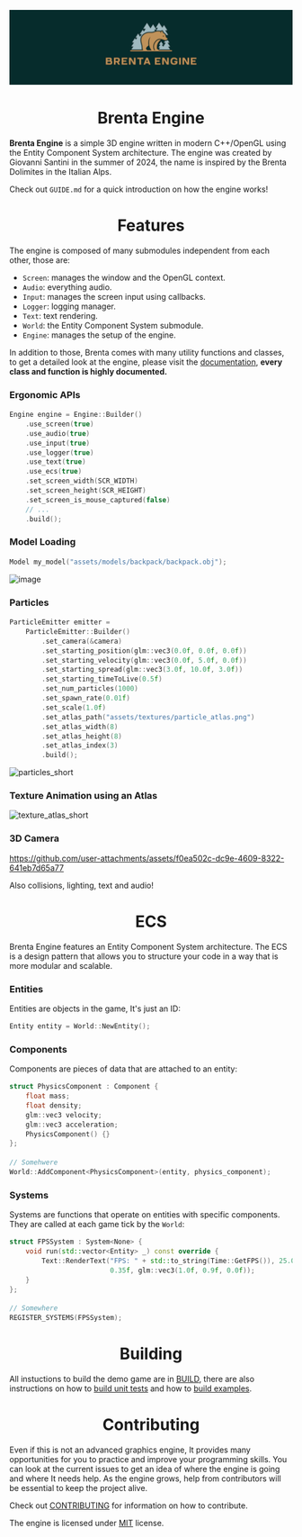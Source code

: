 ![Brenta-Engine-Banner](./assets/brenta-engine-banner.png)

<h1 align=center> Brenta Engine </h1>

**Brenta Engine** is a simple 3D engine written in modern C++/OpenGL
using the Entity Component System architecture. The engine was
created by Giovanni Santini in the summer of 2024, the name is
inspired by the Brenta Dolimites in the Italian Alps.

Check out `GUIDE.md` for a quick introduction on how the engine works!

<h1 align=center>  Features </h1>

The engine is composed of many submodules independent from each other, those are:
- `Screen`: manages the window and the OpenGL context.
- `Audio`: everything audio.
- `Input`: manages the screen input using callbacks.
- `Logger`: logging manager.
- `Text`: text rendering.
- `World`: the Entity Component System submodule.
- `Engine`: manages the setup of the engine.

In addition to those, Brenta comes with many utility functions and classes, to get
a detailed look at the engine, please visit the [documentation](https://san7o.github.io/brenta-engine-documentation/v1.0/), **every class and function is highly documented.**

### Ergonomic APIs
```c++
Engine engine = Engine::Builder()
    .use_screen(true)
    .use_audio(true)
    .use_input(true)
    .use_logger(true)
    .use_text(true)
    .use_ecs(true)
    .set_screen_width(SCR_WIDTH)
    .set_screen_height(SCR_HEIGHT)
    .set_screen_is_mouse_captured(false)
    // ...
    .build();
```

### Model Loading
```c++
Model my_model("assets/models/backpack/backpack.obj");
```
![image](https://github.com/user-attachments/assets/e4facf89-4256-4ecb-ae0e-9340aaf7b372)


### Particles

```c++
ParticleEmitter emitter =
    ParticleEmitter::Builder()
        .set_camera(&camera)
        .set_starting_position(glm::vec3(0.0f, 0.0f, 0.0f))
        .set_starting_velocity(glm::vec3(0.0f, 5.0f, 0.0f))
        .set_starting_spread(glm::vec3(3.0f, 10.0f, 3.0f))
        .set_starting_timeToLive(0.5f)
        .set_num_particles(1000)
        .set_spawn_rate(0.01f)
        .set_scale(1.0f)
        .set_atlas_path("assets/textures/particle_atlas.png")
        .set_atlas_width(8)
        .set_atlas_height(8)
        .set_atlas_index(3)
        .build();
```

![particles_short](https://github.com/user-attachments/assets/27d5ac09-00ce-4379-bf47-d16c24de9508)

### Texture Animation using an Atlas
![texture_atlas_short](https://github.com/user-attachments/assets/1a379fa5-741b-4087-a078-68a86a1fea98)

### 3D Camera
https://github.com/user-attachments/assets/f0ea502c-dc9e-4609-8322-641eb7d65a77

Also collisions, lighting, text and audio!

<h1 align=center> ECS </h1>
Brenta Engine features an Entity Component System architecture. The ECS is a design pattern that allows you to structure your code in a way that is more modular and scalable.

### Entities
Entities are objects in the game, It's just an ID:
```c++
Entity entity = World::NewEntity();
```
### Components
Components are pieces of data that are attached to an entity:
```c++
struct PhysicsComponent : Component {
    float mass;
    float density;
    glm::vec3 velocity;
    glm::vec3 acceleration;
    PhysicsComponent() {}
};

// Somehwere
World::AddComponent<PhysicsComponent>(entity, physics_component);
```
### Systems
Systems are functions that operate on entities with specific components. They
are called at each game tick by the `World`:
```c++
struct FPSSystem : System<None> {
    void run(std::vector<Entity> _) const override {
        Text::RenderText("FPS: " + std::to_string(Time::GetFPS()), 25.0f, 25.0f,
                         0.35f, glm::vec3(1.0f, 0.9f, 0.0f));
    }
};

// Somewhere
REGISTER_SYSTEMS(FPSSystem);
```
<h1 align=center> Building </h1>

All instuctions to build the demo game are in [BUILD](./BUILD.md), there are also instructions on
how to [build unit tests](./tests/README.md) and how to [build examples](./examples/README.md).

<h1 align=center> Contributing </h1>

Even if this is not an advanced graphics engine, It provides many opportunities for you to practice and improve your programming skills. You can look at the current issues to get an idea of where the engine is going and where It needs help. As the engine grows, help from contributors will be essential to keep the project alive.

Check out [CONTRIBUTING](./CONTRIBUTING.md) for information on how to contribute.

The engine is licensed under [MIT](https://en.wikipedia.org/wiki/MIT_License) license.
